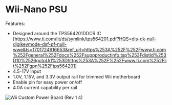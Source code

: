 # Wii-Nano PSU
Features: 
- Designed around the TPS564201DDCR IC [https://www.ti.com/lit/ds/symlink/tps564201.pdf?HQS=dis-dk-null-digikeymode-dsf-pf-null-wwe&ts=1701724916653&ref_url=https%253A%252F%252Fwww.ti.com%252Fgeneral%252Fdocs%252Fsuppproductinfo.tsp%253FdistId%253D10%2526gotoUrl%253Dhttps%253A%252F%252Fwww.ti.com%252Flit%252Fgpn%252Ftps564201]
- 4.5-17V input
- 1.0V, 1.15V, and 3.3V output rail for trimmed Wii motherboard
- Enable pin for easy power on/off
- 4.0A current capability per rail
  
![Wii Custom Power Board (Rev 1 4)](https://github.com/ArminAustin200/Wii-Nano-Project/assets/145053354/05e121ec-a3d3-4263-b9a4-b021d2add86a)

